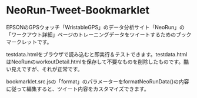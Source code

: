 NeoRun-Tweet-Bookmarklet
========================

EPSONのGPSウォッチ「WristableGPS」のデータ分析サイト「NeoRun」の「ワークアウト詳細」ページのトレーニングデータをツイートするためのブックマークレットです。

testdata.htmlをブラウザで読み込むと即実行＆テストできます。testdata.htmlはNeoRunのworkoutDetail.htmlを保存して不要なものを削除したものです。酷い見えですが、それが正常です。

bookmarklet.src.jsの「format」のパラメーターをformatNeoRunData()の内容に従って編集すると、ツイート内容をカスタマイズできます。
